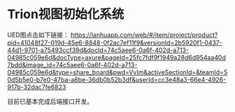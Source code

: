 # Trion视图初始化系统

UED图点击如下链接：
https://lanhuapp.com/web/#/item/project/product?pid=41048f27-019d-45e6-8848-0f2ac7ef11f9&versionId=2b5920f1-0437-44d1-9701-a75493ccf39d&docId=74c5aee6-0a6f-402d-a713-04985c059e6d&docType=axure&pageId=25fc7fdf9f1949a28d6d954aa40d7bdd&image_id=74c5aee6-0a6f-402d-a713-04985c059e6d&type=share_board&pwd=VvIm&activeSectionId=&teamId=50d5b5e0-b7e0-47ba-a8be-36db0b52b3df&userId=cc3e48a3-66e4-4926-917b-32dac7fe6823

目前已基本完成后端接口开发。